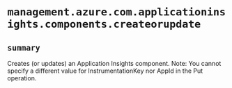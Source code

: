 # `management.azure.com.applicationinsights.components.createorupdate`

## `summary`
Creates (or updates) an Application Insights component. Note: You cannot specify a different value for InstrumentationKey nor AppId in the Put operation.


